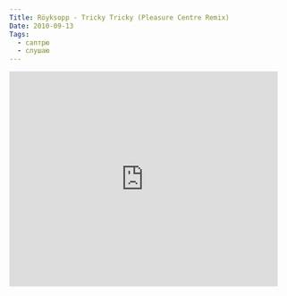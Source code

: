```yaml
---
Title: Röyksopp - Tricky Tricky (Pleasure Centre Remix)
Date: 2010-09-13
Tags: 
  - саптрю
  - слушаю
---
```


<div class="text"><p><iframe class="youtube-player" type="text/html" width="480" height="385" src="http://www.youtube.com/embed/xdL57z-aBKE" frameborder="0"></iframe></p></div>